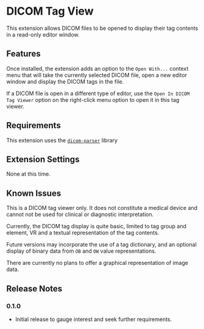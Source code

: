 # DICOM Tag View

This extension allows DICOM files to be opened to display their tag contents in a read-only editor window.

## Features

Once installed, the extension adds an option to the `Open With...` context menu that will take the currently selected DICOM file, open a new editor window and display the DICOM tags in the file.

If a DICOM file is open in a different type of editor, use the `Open In DICOM Tag Viewer` option on the right-click menu option to open it in this tag viewer.

## Requirements

This extension uses the [`dicom-parser`](https://www.npmjs.com/package/dicom-parser) library

## Extension Settings

None at this time.

## Known Issues

This is a DICOM tag viewer only. It does not constitute a medical device and cannot not be used for clinical or diagnostic interpretation.

Currently, the DICOM tag display is quite basic, limited to tag group and element, VR and a textual representation of the tag contents.

Future versions may incorporate the use of a tag dictionary, and an optional display of binary data from `OB` and `OW` value representations.

There are currently no plans to offer a graphical representation of image data.

## Release Notes

### 0.1.0

- Initial release to gauge interest and seek further requirements.
